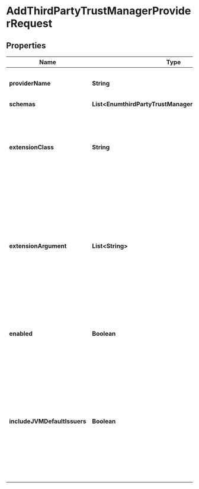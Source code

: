 

# AddThirdPartyTrustManagerProviderRequest


## Properties

| Name | Type | Description | Notes |
|------------ | ------------- | ------------- | -------------|
|**providerName** | **String** | Name of the new Trust Manager Provider |  |
|**schemas** | **List&lt;EnumthirdPartyTrustManagerProviderSchemaUrn&gt;** |  |  |
|**extensionClass** | **String** | The fully-qualified name of the Java class providing the logic for the Third Party Trust Manager Provider. |  |
|**extensionArgument** | **List&lt;String&gt;** | The set of arguments used to customize the behavior for the Third Party Trust Manager Provider. Each configuration property should be given in the form &#39;name&#x3D;value&#39;. |  [optional] |
|**enabled** | **Boolean** | Indicate whether the Trust Manager Provider is enabled for use. |  |
|**includeJVMDefaultIssuers** | **Boolean** | Indicates whether certificates issued by an authority included in the JVM&#39;s set of default issuers should be automatically trusted, even if they would not otherwise be trusted by this provider. |  [optional] |



